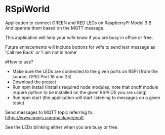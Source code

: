 # RSpiWorld

Application to connect GREEN and RED LEDs on RaspberryPi Model 3 B. And operate them based on the MQTT message. 

This application will help your wife know if you are busy in office or free. 

Future enhacements will include buttons for wife to send text message as 'Call me Back' or 'I am not in home'

#How to use?

* Make sure the LEDs are connected to the given ports on RSPi (from the source, GPIO Port 18 and 25)
* Download the project
* Run npm install (Installs required node modules, note that onoff module require python to be installed on the given RSPi OS you are using)
* Run npm start (the application will start listening to messages on a given topic)

Send messages to MQTT topic referring to : https://www.npmjs.com/package/mqtt

See the LEDs blinking either when you are busy or free.

